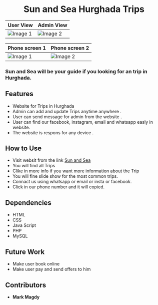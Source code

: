 <h1 align="center">Sun and Sea Hurghada Trips</h1>



| User View | Admin View |
|---------|---------|
| ![Image 1](https://github.com/MarkMagdyShawky/SunAndSeaTrips/assets/106816564/b1e33f9a-0920-4390-a83c-565e0102d788) | ![Image 2](https://github.com/MarkMagdyShawky/SunAndSeaTrips/assets/106816564/ab6dca7f-348d-438d-8150-98669628cb8b) |


| Phone screen 1 | Phone screen 2 |
|---------|---------|
| ![Image 1](https://github.com/MarkMagdyShawky/SunAndSeaTrips/assets/106816564/8bbe55b5-e92b-432f-8911-91eee2c6d6f6) | ![Image 2](https://github.com/MarkMagdyShawky/SunAndSeaTrips/assets/106816564/ecd31e24-c321-44ce-b8a5-0ead4373e2a7) |


### Sun and Sea will be your guide if you looking for an trip in Hurghada. 

## Features
- Website for Trips in Hurghada
- Admin can add and update Trips anytime anywhere .
- User can send message for admin from the website .
- User can find our facebook, instagram, email and whatsapp easly in website.
- The website is respons for any device .


## How to Use
- Visit websit from the link [Sun and Sea](http://sunandseatrips.rf.gd/)
- You will find all Trips
- Clike in more info if you want more information about the Trip
- You will fine slide show for the most common trips.
- Connact us using whatsapp or email or insta or facebook.
- Click in our phone number and it will copied.

## Dependencies
- HTML
- CSS
- Java Script
- PHP
- MySQL
    

## Future Work
- Make user book online
- Make user pay and send offers to him
 
## Contributors
- __Mark Magdy__
   
